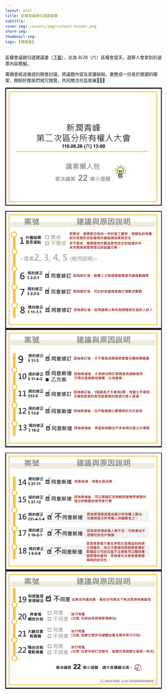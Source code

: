 ```yaml
---
layout: post
title: 區權會議題勾選建議書
subtitle: 
cover-img: /assets/img/content-header.png
share-img: 
thumbnail-img:
tags: [建議書]
---
```


區權會議題勾選建議書（[下載](https://reurl.cc/eERKqx)），此為 8/28（六）區權會當天，選舉人會拿到的選票內容模擬。

籌備會經過幾週的開會討論，將議題內容及其優缺點，彙整成一份易於閱讀的檔案，期盼好鄰居們撥冗閱覽，共同關注社區發展🙏🙏🙏

![](../assets/img/20210822/S__39501911.jpg)

![](../assets/img/20210822/S__39501913.jpg)

![](../assets/img/20210822/S__39501914.jpg)